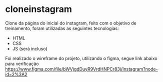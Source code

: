 # cloneinstagram

Clone da página do inicial do instagram, feito com o objetivo de treinamento, foram utilizadas as seguintes tecnologias:

- HTML
- CSS
- JS (será incluso)

Foi realizado o wireframe do projeto, utilizando o figma, segue link abaixo para verificação
https://www.figma.com/file/bWVjgdDuyR9VrdHNPCr83j/Instagram?node-id=2%3A2

